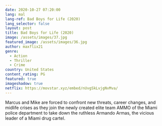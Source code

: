 ```yaml
---
date: 2020-10-27 07:20:00
lang: mal
lang-ref: Bad Boys for Life (2020)
lang_selector: false
layout: post
title: Bad Boys for Life (2020)
image: /assets/images/37.jpg
featured_image: /assets/images/36.jpg
author: maxflix21
genre:
  - Action
  - Thriller
  - Crime
country: United States
content_rating: PG
featured: true
imageshadow: true
netflix: https://movstar.xyz/embed/nUvgSkLvjgNvMva/
---
```

Marcus and Mike are forced to confront new threats, career changes, and midlife crises as they join the newly created elite team AMMO of the Miami police department to take down the ruthless Armando Armas, the vicious leader of a Miami drug cartel.